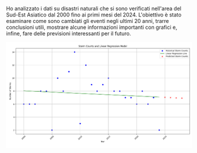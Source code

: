 Ho analizzato i dati su disastri naturali che si sono verificati nell'area del Sud-Est Asiatico dal 2000 fino ai primi mesi del 2024. L'obiettivo è stato esaminare come sono cambiati gli eventi negli ultimi 20 anni, trarre conclusioni utili, mostrare alcune informazioni importanti con grafici e, infine, fare delle previsioni interessanti per il futuro.

![Regressione lineare](https://github.com/JovicReyes/disastri-sud-est-Asia/blob/184b6f003158fb39522b82cf1d4ef22968194686/grafico.png)
